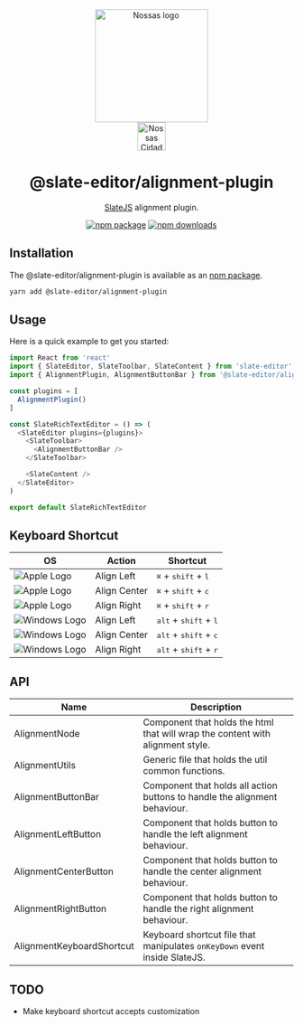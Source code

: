 <div align="center">
  <a href="https://www.en.nossas.org" rel="noopener" target="_blank">
    <img
      width="200"
      src="https://s3.amazonaws.com/hub-central/uploads/logo-nossas-20170517185909.svg"
      alt="Nossas logo"
      title="Nossas"
    />
  </a>
</div>
<div align="center">
  <img
    src="https://www.psdmockups.com/wp-content/uploads/2016/07/slatejs-520x292.jpg"
    alt="Nossas Cidades logo"
    title="Nossas Cidades"
    height="50"
  />
</div>

<h1 align="center">@slate-editor/alignment-plugin</h1>

<div align="center">

[SlateJS](https://github.com/ianstormtaylor/slate) alignment plugin.

[![npm package](https://img.shields.io/npm/v/@slate-editor/alignment-plugin.svg?maxAge=60)](https://www.npmjs.com/package/@slate-editor/alignment-plugin)
[![npm downloads](https://img.shields.io/npm/dt/@slate-editor/alignment-plugin.svg?maxAge=60)](https://www.npmjs.com/package/@slate-editor/alignment-plugin)

</div>

## Installation
The @slate-editor/alignment-plugin is available as an [npm package](https://www.npmjs.com/package/@slate-editor/alignment-plugin).

```sh
yarn add @slate-editor/alignment-plugin
```

## Usage
Here is a quick example to get you started:

```js
import React from 'react'
import { SlateEditor, SlateToolbar, SlateContent } from 'slate-editor'
import { AlignmentPlugin, AlignmentButtonBar } from '@slate-editor/alignment-plugin'

const plugins = [
  AlignmentPlugin()
]

const SlateRichTextEditor = () => (
  <SlateEditor plugins={plugins}>
    <SlateToolbar>
      <AlignmentButtonBar />
    </SlateToolbar>

    <SlateContent />
  </SlateEditor>
)

export default SlateRichTextEditor
```

## Keyboard Shortcut

| OS                       | Action       | Shortcut                                          |
|--------------------------|--------------|---------------------------------------------------|
| ![Apple Logo][apple]     | Align Left   | <kbd>⌘</kbd> + <kbd>shift</kbd> + <kbd>l</kbd>    |
| ![Apple Logo][apple]     | Align Center | <kbd>⌘</kbd> + <kbd>shift</kbd> + <kbd>c</kbd>    |
| ![Apple Logo][apple]     | Align Right  | <kbd>⌘</kbd> + <kbd>shift</kbd> + <kbd>r</kbd>    |
| ![Windows Logo][windows] | Align Left   | <kbd>alt</kbd> + <kbd>shift</kbd> + <kbd>l</kbd>  |
| ![Windows Logo][windows] | Align Center | <kbd>alt</kbd> + <kbd>shift</kbd> + <kbd>c</kbd>  |
| ![Windows Logo][windows] | Align Right  | <kbd>alt</kbd> + <kbd>shift</kbd> + <kbd>r</kbd>  |

## API

| Name                      | Description                                                                    |
|---------------------------|--------------------------------------------------------------------------------|
| AlignmentNode             | Component that holds the html that will wrap the content with alignment style. |
| AlignmentUtils            | Generic file that holds the util common functions.                             |
| AlignmentButtonBar        | Component that holds all action buttons to handle the alignment behaviour.     |
| AlignmentLeftButton       | Component that holds button to handle the left alignment behaviour.            |
| AlignmentCenterButton     | Component that holds button to handle the center alignment behaviour.          |
| AlignmentRightButton      | Component that holds button to handle the right alignment behaviour.           |
| AlignmentKeyboardShortcut | Keyboard shortcut file that manipulates `onKeyDown` event inside SlateJS.      |

## TODO

- Make keyboard shortcut accepts customization

[apple]: https://cdn2.iconfinder.com/data/icons/designer-skills/128/apple-ios-system-platform-os-mac-linux-48.png
[windows]: https://cdn2.iconfinder.com/data/icons/designer-skills/128/windows-48.png
